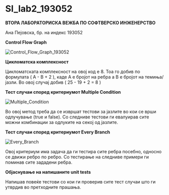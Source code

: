 # SI_lab2_193052

**ВТОРА ЛАБОРАТОРИСКА ВЕЖБА ПО СОФТВЕРСКО ИНЖЕНЕРСТВО**

Ана Пејовска, бр. на индекс 193052

**Control Flow Graph**


![Control_Flow_Graph_193052](https://user-images.githubusercontent.com/80685739/119884922-79a39b00-bf31-11eb-9f9c-9ca6a6e409c2.png)


**Цикломатска комплексност**

Цикломатската комплексност на овој код е 8. Тоа го добив по формулата ( А - В + 2 ), каде А е бројот на ребра а В е бројот на темиња/јазли. 
Во овој случај добив ( 25 - 19 + 2 = 8 )

**Тест случаи според критериумот Multiple Condition**

![Multiple_Condition](https://user-images.githubusercontent.com/80685739/119885639-5f1df180-bf32-11eb-8c47-a386b35edfd7.png)

Во овој метод треба да се извршат тестови за јазлите во кои се врши одлучување (true и false). 
Со следниве тестови ги евалуирав сите можни комбинации за одлуките на секој од јазлите.

**Тест случаи според критериумот Every Branch**

![Every_Branch](https://user-images.githubusercontent.com/80685739/119898989-d8bddb80-bf42-11eb-855b-80182f8cd71f.png)


Овој критериум има задача да ги тестира сите ребра посебно, односно се движи ребро по ребро. 
Со тестирање на следниве примери ги поминав сите зададени ребра.

**Објаснување на напишаните unit tests**

Напишав повеќе тестови со кои ги проверив сите тест случаи што ги утврдив во претходните прашања.
